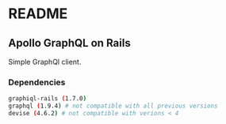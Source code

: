 # README

## Apollo GraphQL on Rails 
Simple GraphQl client.


### Dependencies 
```bash
graphiql-rails (1.7.0)
graphql (1.9.4) # not compatible with all previous versions
devise (4.6.2) # not compatible with verions < 4
```
